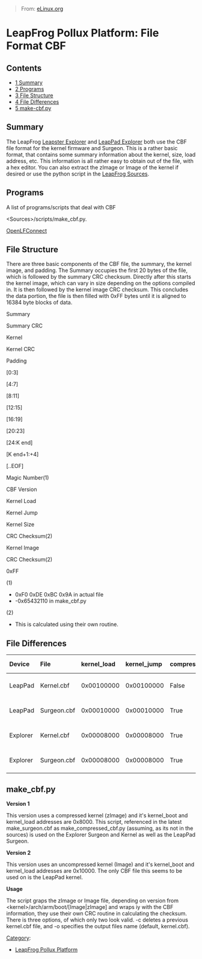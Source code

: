 > From: [eLinux.org](http://eLinux.org/LeapFrog_Pollux_Platform:_File_Format_CBF "http://eLinux.org/LeapFrog_Pollux_Platform:_File_Format_CBF")


# LeapFrog Pollux Platform: File Format CBF



## Contents

-   [1 Summary](#summary)
-   [2 Programs](#programs)
-   [3 File Structure](#file-structure)
-   [4 File Differences](#file-differences)
-   [5 make\-cbf.py](#make-cbf-py)

## Summary

The LeapFrog [Leapster Explorer](http://eLinux.org/Leapster_Explorer "Leapster Explorer")
and [LeapPad Explorer](http://eLinux.org/LeapPad_Explorer "LeapPad Explorer") both use
the CBF file format for the kernel firmware and Surgeon. This is a
rather basic format, that contains some summary information about the
kernel, size, load address, etc. This information is all rather easy to
obtain out of the file, with a hex editor. You can also extract the
zImage or Image of the kernel if desired or use the python script in the
[LeapFrog
Sources](http://eLinux.org/LeapFrog_Pollux_Platform:_Source_Code "LeapFrog Pollux Platform: Source Code").



## Programs

A list of programs/scripts that deal with CBF

\<Sources\>/scripts/make\_cbf.py.

[OpenLFConnect](http://eLinux.org/LeapFrog_Pollux_Platform:_OpenLFConnect "LeapFrog Pollux Platform: OpenLFConnect")



## File Structure

There are three basic components of the CBF file, the summary, the
kernel image, and padding. The Summary occupies the first 20 bytes of
the file, which is followed by the summary CRC checksum. Directly after
this starts the kernel image, which can vary in size depending on the
options compiled in. It is then followed by the kernel image CRC
checksum. This concludes the data portion, the file is then filled with
0xFF bytes until it is aligned to 16384 byte blocks of data.

Summary

Summary CRC

Kernel

Kernel CRC

Padding

[0:3]

[4:7]

[8:11]

[12:15]

[16:19]

[20:23]

[24:K end]

[K end+1:+4]

[..EOF]

Magic Number(1)

CBF Version

Kernel Load

Kernel Jump

Kernel Size

CRC Checksum(2)

Kernel Image

CRC Checksum(2)

0xFF

(1)

-   0xF0 0xDE 0xBC 0x9A in actual file
-   -0x65432110 in make\_cbf.py

(2)

-   This is calculated using their own routine.

## File Differences

<table>
<thead>
<tr class="header">
<th align="left">Device</th>
<th align="left">File</th>
<th align="left">kernel_load</th>
<th align="left">kernel_jump</th>
<th align="left">compressed</th>
<th align="left">initramfs</th>
<th align="left">Size Limit</th>
</tr>
</thead>
<tbody>
<tr class="odd">
<td align="left">LeapPad</td>
<td align="left">Kernel.cbf</td>
<td align="left">0x00100000</td>
<td align="left">0x00100000</td>
<td align="left">False</td>
<td align="left">False</td>
<td align="left"> ? Partition Limited</td>
</tr>
<tr class="even">
<td align="left">LeapPad</td>
<td align="left">Surgeon.cbf</td>
<td align="left">0x00010000</td>
<td align="left">0x00010000</td>
<td align="left">True</td>
<td align="left">True</td>
<td align="left">8MB Memory Limited</td>
</tr>
<tr class="odd">
<td align="left">Explorer</td>
<td align="left">Kernel.cbf</td>
<td align="left">0x00008000</td>
<td align="left">0x00008000</td>
<td align="left">True</td>
<td align="left">False</td>
<td align="left">8MB Partition Limited</td>
</tr>
<tr class="even">
<td align="left">Explorer</td>
<td align="left">Surgeon.cbf</td>
<td align="left">0x00008000</td>
<td align="left">0x00008000</td>
<td align="left">True</td>
<td align="left">True</td>
<td align="left">8MB Memory Limited</td>
</tr>
</tbody>
</table>

## make\_cbf.py

**Version 1**

This version uses a compressed kernel (zImage) and it's kernel\_boot and
kernel\_load addresses are 0x8000. This script, referenced in the latest
make\_surgeon.cbf as make\_compressed\_cbf.py (assuming, as its not in
the sources) is used on the Explorer Surgeon and Kernel as well as the
LeapPad Surgeon.

**Version 2**

This version uses an uncompressed kernel (Image) and it's kernel\_boot
and kernel\_load addresses are 0x10000. The only CBF file this seems to
be used on is the LeapPad kernel.

**Usage**

The script graps the zImage or Image file, depending on version from
\<kernel\>/arch/arm/boot/[Image|zImage] and wraps iy with the CBF
information, they use their own CRC routine in calculating the checksum.
There is three options, of which only two look valid. -c deletes a
previous kernel.cbf file, and -o specifies the output files name
(default, kernel.cbf).


[Category](http://eLinux.org/Special:Categories "Special:Categories"):

-   [LeapFrog Pollux
    Platform](http://eLinux.org/index.php?title=Category:LeapFrog_Pollux_Platform&action=edit&redlink=1 "Category:LeapFrog Pollux Platform (page does not exist)")

